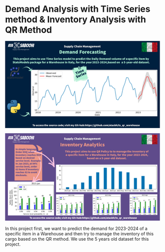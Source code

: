 # Demand Analysis with Time Series method & Inventory Analysis with QR Method

![Alt text](https://github.com/atasbh/ts_qr_warehouse/blob/main/Time_series-1.png)

![Alt text](https://github.com/atasbh/ts_qr_warehouse/blob/main/Inventory_QR-1.png)

In this project first, we want to predict the demand for 2023-2024 of a specific item in a Warehouse and then try to manage the inventory of this cargo based on the QR method. We use the 5 years old dataset for this project.
